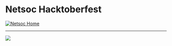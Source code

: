 # Netsoc Hacktoberfest

[![Netsoc Home](https://avatars0.githubusercontent.com/u/6690158?s=400)](https://netsoc.co/rk/)

---

![](https://cdn.discordapp.com/emojis/745302796462456993.png?v=1)
